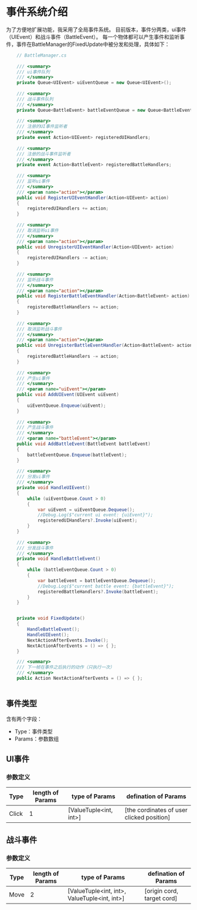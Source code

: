 # 事件系统介绍

为了方便地扩展功能，我采用了全局事件系统。
目前版本，事件分两类，ui事件（UIEvent）和战斗事件（BattleEvent）。
每一个物体都可以产生事件和监听事件，事件在BattleManager的FixedUpdate中被分发和处理，具体如下：

``` csharp
    // BattleManager.cs
    
    /// <summary>
    /// ui事件队列
    /// </summary>
    private Queue<UIEvent> uiEventQueue = new Queue<UIEvent>();
    
    /// <summary>
    /// 战斗事件队列
    /// </summary>
    private Queue<BattleEvent> battleEventQueue = new Queue<BattleEvent>();
    
    /// <summary>
    /// 注册的UI事件监听者
    /// </summary>
    private event Action<UIEvent> registeredUIHandlers;
    
    /// <summary>
    /// 注册的战斗事件监听者
    /// </summary>
    private event Action<BattleEvent> registeredBattleHandlers;
    
    /// <summary>
    /// 监听ui事件
    /// </summary>
    /// <param name="action"></param>
    public void RegisterUIEventHandler(Action<UIEvent> action)
    {
        registeredUIHandlers += action;
    }
    
    /// <summary>
    /// 取消监听ui事件
    /// </summary>
    /// <param name="action"></param>
    public void UnregisterUIEventHandler(Action<UIEvent> action)
    {
        registeredUIHandlers -= action;
    }
    
    /// <summary>
    /// 监听战斗事件
    /// </summary>
    /// <param name="action"></param>
    public void RegisterBattleEventHandler(Action<BattleEvent> action)
    {
        registeredBattleHandlers += action;
    }
    
    /// <summary>
    /// 取消监听战斗事件
    /// </summary>
    /// <param name="action"></param>
    public void UnregisterBattleEventHandler(Action<BattleEvent> action)
    {
        registeredBattleHandlers -= action;
    }
    
    /// <summary>
    /// 产生ui事件
    /// </summary>
    /// <param name="uiEvent"></param>
    public void AddUIEvent(UIEvent uiEvent)
    {
        uiEventQueue.Enqueue(uiEvent);
    }
    
    /// <summary>
    /// 产生战斗事件
    /// </summary>
    /// <param name="battleEvent"></param>
    public void AddBattleEvent(BattleEvent battleEvent)
    {
        battleEventQueue.Enqueue(battleEvent);
    }
    
    /// <summary>
    /// 分发ui事件
    /// </summary>
    private void HandleUIEvent()
    {
        while (uiEventQueue.Count > 0)
        {
            var uiEvent = uiEventQueue.Dequeue();
            //Debug.Log($"current ui event: {uiEvent}");
            registeredUIHandlers?.Invoke(uiEvent);
        }
    }
    
    /// <summary>
    /// 分发战斗事件
    /// </summary>
    private void HandleBattleEvent()
    {
        while (battleEventQueue.Count > 0)
        {
            var battleEvent = battleEventQueue.Dequeue();
            //Debug.Log($"current battle event: {battleEvent}");
            registeredBattleHandlers?.Invoke(battleEvent);
        }
    }


    private void FixedUpdate()
    {
        HandleBattleEvent();
        HandleUIEvent();
        NextActionAfterEvents.Invoke();
        NextActionAfterEvents = () => { };
    }

    /// <summary>
    /// 下一帧在事件之后执行的动作（只执行一次）
    /// </summary>
    public Action NextActionAfterEvents = () => { };
    
```

## 事件类型

含有两个字段：

- Type：事件类型
- Params：参数数组

## UI事件

### 参数定义

| Type  | length of Params | type of Params | defination of Params |
| ----  | ---------------- | -------------- | -------------------- |
| Click | 1 | [ValueTuple<int, int>] | [the cordinates of user clicked position] |

## 战斗事件

### 参数定义

| Type  | length of Params | type of Params | defination of Params |
| ----  | ---------------- | -------------- | -------------------- |
| Move | 2 | [ValueTuple<int, int>, ValueTuple<int, int>] | [origin cord, target cord] |

